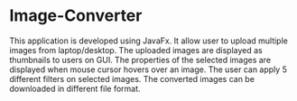 # Image-Converter
This application is developed using JavaFx. 
It allow user to upload multiple images from laptop/desktop.
The uploaded images are displayed as thumbnails to users on GUI.
The properties of the selected images are displayed when mouse cursor hovers over an image.
The user can apply 5 different filters on selected images.
The converted images can be downloaded in different file format.
